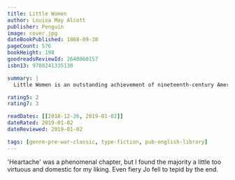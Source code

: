 ```yaml
---
title: Little Women
author: Louisa May Alcott
publisher: Penguin
image: cover.jpg
dateBookPublished: 1868-09-30
pageCount: 576
bookHeight: 198
goodreadsReviewId: 2640060157
isbn13: 9780241335130

summary: |
  Little Women is an outstanding achievement of nineteenth-century American literature, and the first children's novel written in the United States to have become an enduring classic. The March girls are shown throughout as real people and not mere moral examples as we follow them from childhood through Little Women and Little Women Part Two (known in Europe as Good Wives). The portrayal of the strains and delights of family life is unsurpassed in literature of the time, and has a telling message for the modern world.

rating5: 2
rating7: 3

readDates: [[2018-12-26, 2019-01-02]]
dateRated: 2019-01-02
dateReviewed: 2019-01-02

tags: [genre-pre-war-classic, type-fiction, pub-english-library]
---
```


'Heartache' was a phenomenal chapter, but I found the majority a little too virtuous and domestic for my liking. Even fiery Jo fell to tepid by the end.
